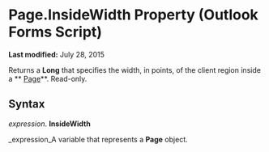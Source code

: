 
# Page.InsideWidth Property (Outlook Forms Script)

 **Last modified:** July 28, 2015

Returns a  **Long** that specifies the width, in points, of the client region inside a ** [Page](836941c3-c768-151a-65a5-41c71493033a.md)**. Read-only.

## Syntax

 _expression_. **InsideWidth**

 _expression_A variable that represents a  **Page** object.

